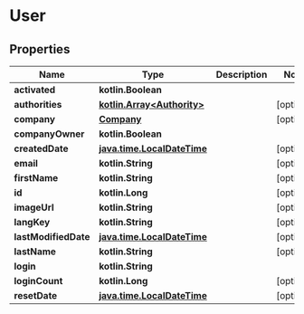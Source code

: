 
# User

## Properties
Name | Type | Description | Notes
------------ | ------------- | ------------- | -------------
**activated** | **kotlin.Boolean** |  | 
**authorities** | [**kotlin.Array&lt;Authority&gt;**](Authority.md) |  |  [optional]
**company** | [**Company**](Company.md) |  |  [optional]
**companyOwner** | **kotlin.Boolean** |  | 
**createdDate** | [**java.time.LocalDateTime**](java.time.LocalDateTime.md) |  |  [optional]
**email** | **kotlin.String** |  |  [optional]
**firstName** | **kotlin.String** |  |  [optional]
**id** | **kotlin.Long** |  |  [optional]
**imageUrl** | **kotlin.String** |  |  [optional]
**langKey** | **kotlin.String** |  |  [optional]
**lastModifiedDate** | [**java.time.LocalDateTime**](java.time.LocalDateTime.md) |  |  [optional]
**lastName** | **kotlin.String** |  |  [optional]
**login** | **kotlin.String** |  | 
**loginCount** | **kotlin.Long** |  |  [optional]
**resetDate** | [**java.time.LocalDateTime**](java.time.LocalDateTime.md) |  |  [optional]



